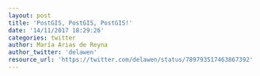 ```yaml
---
layout: post
title: 'PostGIS, PostGIS, PostGIS!'
date: '14/11/2017 18:29:26'
categories: twitter
author: María Arias de Reyna
author_twitter: 'delawen'
resource_url: 'https://twitter.com/delawen/status/789793517463867392'
---
```


